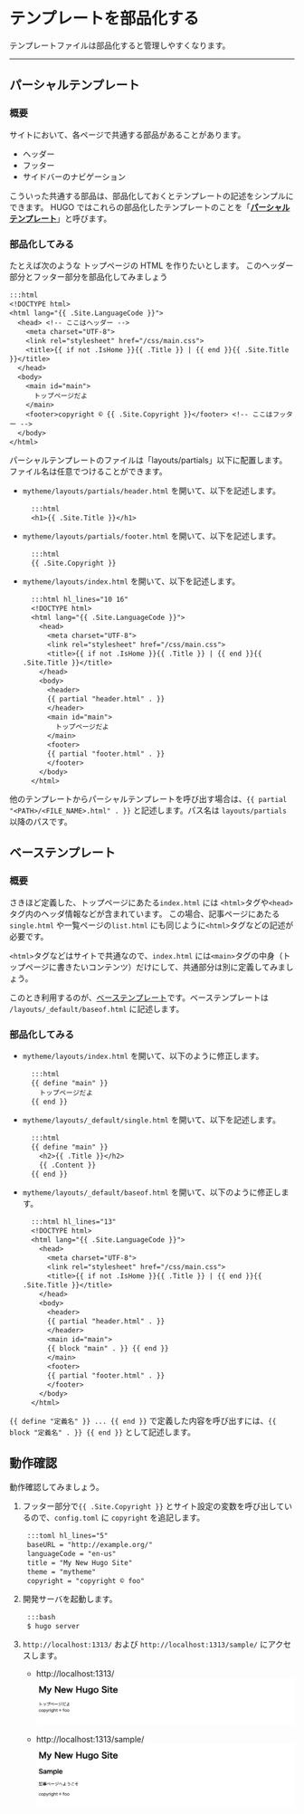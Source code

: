 # テンプレートを部品化する

テンプレートファイルは部品化すると管理しやすくなります。

---

## パーシャルテンプレート

### 概要
サイトにおいて、各ページで共通する部品があることがあります。

- ヘッダー
- フッター
- サイドバーのナビゲーション

こういった共通する部品は、部品化しておくとテンプレートの記述をシンプルにできます。
HUGO ではこれらの部品化したテンプレートのことを「[**パーシャルテンプレート**](https://gohugo.io/templates/partials/)」と呼びます。

### 部品化してみる

たとえば次のような トップページの HTML を作りたいとします。
このヘッダー部分とフッター部分を部品化してみましょう

    :::html
    <!DOCTYPE html>
    <html lang="{{ .Site.LanguageCode }}">
      <head> <!-- ここはヘッダー -->
        <meta charset="UTF-8">
        <link rel="stylesheet" href="/css/main.css">
        <title>{{ if not .IsHome }}{{ .Title }} | {{ end }}{{ .Site.Title }}</title>
      </head>
      <body>
        <main id="main">
          トップページだよ
        </main>
        <footer>copyright © {{ .Site.Copyright }}</footer> <!-- ここはフッター -->
      </body>
    </html>


パーシャルテンプレートのファイルは「layouts/partials」以下に配置します。ファイル名は任意でつけることができます。

* `mytheme/layouts/partials/header.html` を開いて、以下を記述します。

        :::html
        <h1>{{ .Site.Title }}</h1>

* `mytheme/layouts/partials/footer.html` を開いて、以下を記述します。

        :::html
        {{ .Site.Copyright }}


* `mytheme/layouts/index.html` を開いて、以下を記述します。

        :::html hl_lines="10 16"
        <!DOCTYPE html>
        <html lang="{{ .Site.LanguageCode }}">
          <head>
            <meta charset="UTF-8">
            <link rel="stylesheet" href="/css/main.css">
            <title>{{ if not .IsHome }}{{ .Title }} | {{ end }}{{ .Site.Title }}</title>
          </head>
          <body>
            <header>
            {{ partial "header.html" . }}
            </header>
            <main id="main">
              トップページだよ
            </main>
            <footer>
            {{ partial "footer.html" . }}
            </footer>
          </body>
        </html>

他のテンプレートからパーシャルテンプレートを呼び出す場合は、`{{ partial "<PATH>/<FILE_NAME>.html" . }}` と記述します。パス名は `layouts/partials` 以降のパスです。

## ベーステンプレート

### 概要

さきほど定義した、トップページにあたる`index.html` には `<html>`タグや`<head>`タグ内のヘッダ情報などが含まれています。
この場合、記事ページにあたる`single.html` や一覧ページの`list.html` にも同じように`<html>`タグなどの記述が必要です。

`<html>`タグなどはサイトで共通なので、`index.html` には`<main>`タグの中身（トップページに書きたいコンテンツ）だけにして、共通部分は別に定義してみましょう。

このとき利用するのが、[ベーステンプレート](https://gohugo.io/templates/base/)です。ベーステンプレートは `/layouts/_default/baseof.html` に記述します。

### 部品化してみる

* `mytheme/layouts/index.html` を開いて、以下のように修正します。

        :::html
        {{ define "main" }}
          トップページだよ
        {{ end }}

* `mytheme/layouts/_default/single.html` を開いて、以下を記述します。

        :::html
        {{ define "main" }}
          <h2>{{ .Title }}</h2>
          {{ .Content }}
        {{ end }}

* `mytheme/layouts/_default/baseof.html` を開いて、以下のように修正します。

        :::html hl_lines="13"
        <!DOCTYPE html>
        <html lang="{{ .Site.LanguageCode }}">
          <head>
            <meta charset="UTF-8">
            <link rel="stylesheet" href="/css/main.css">
            <title>{{ if not .IsHome }}{{ .Title }} | {{ end }}{{ .Site.Title }}</title>
          </head>
          <body>
            <header>
            {{ partial "header.html" . }}
            </header>
            <main id="main">
            {{ block "main" . }} {{ end }}
            </main>
            <footer>
            {{ partial "footer.html" . }}
            </footer>
          </body>
        </html>

`{{ define "定義名" }} ... {{ end }}` で定義した内容を呼び出すには、`{{ block "定義名" . }} {{ end }}` として記述します。


## 動作確認

動作確認してみましょう。

1. フッター部分で`{{ .Site.Copyright }}` とサイト設定の変数を呼び出しているので、`config.toml` に `copyright` を追記します。

        :::toml hl_lines="5"
        baseURL = "http://example.org/"
        languageCode = "en-us"
        title = "My New Hugo Site"
        theme = "mytheme"
        copyright = "copyright © foo"

2. 開発サーバを起動します。

        :::bash
        $ hugo server

3. `http://localhost:1313/` および `http://localhost:1313/sample/` にアクセスします。

    * http://localhost:1313/
       ![一覧ページの確認](img/06_partial_baseof-top.png)

    * http://localhost:1313/sample/
       ![一覧ページの確認](img/06_partial_baseof-article.png)
